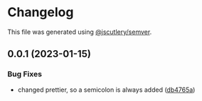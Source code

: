 # Changelog

This file was generated using [@jscutlery/semver](https://github.com/jscutlery/semver).

## 0.0.1 (2023-01-15)


### Bug Fixes

* changed prettier, so a semicolon is always added ([db4765a](https://github.com/NiclasHaderer/luftschloss/commit/db4765a612c410801f8121f5d6e627c151ea32c6))
